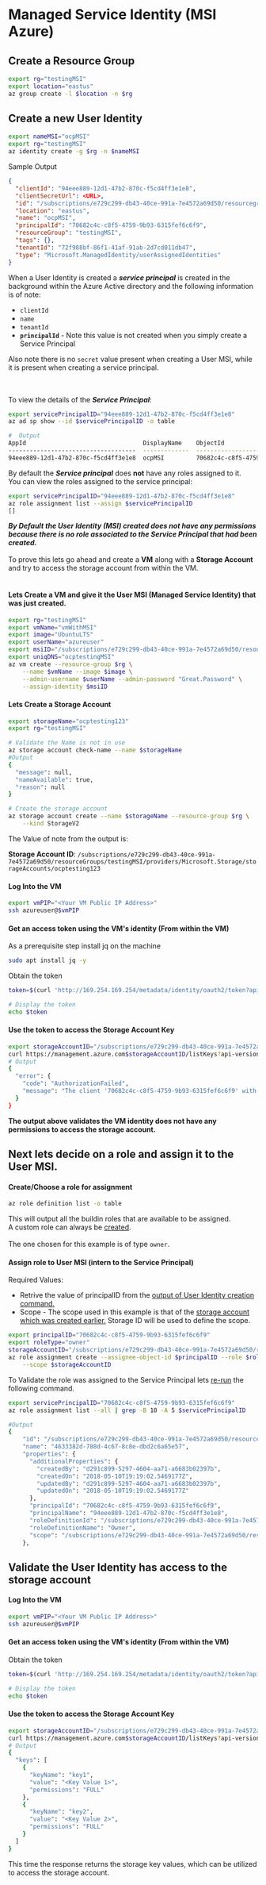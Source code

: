 # Managed Service Identity (MSI Azure)

## Create a Resource Group
```bash
export rg="testingMSI"
export location="eastus"
az group create -l $location -n $rg
```
## Create a new User Identity

```bash
export nameMSI="ocpMSI"
export rg="testingMSI"
az identity create -g $rg -n $nameMSI
```
Sample Output
<a name="principalid"></a>
```json
{
  "clientId": "94eee889-12d1-47b2-870c-f5cd4ff3e1e8",
  "clientSecretUrl": <URL>,
  "id": "/subscriptions/e729c299-db43-40ce-991a-7e4572a69d50/resourcegroups/testingMSI/providers/Microsoft.ManagedIdentity/userAssignedIdentities/ocpMSI",
  "location": "eastus",
  "name": "ocpMSI",
  "principalId": "70682c4c-c8f5-4759-9b93-6315fef6c6f9",
  "resourceGroup": "testingMSI",
  "tags": {},
  "tenantId": "72f988bf-86f1-41af-91ab-2d7cd011db47",
  "type": "Microsoft.ManagedIdentity/userAssignedIdentities"
}
```

When a User Identity is created a ***service principal*** is created in the background within the Azure Active directory and the following information is of note:
* ```clientId``` 
* ```name```
* ```tenantId``` 
* **```principalId```** - Note this value is not created when you simply create a Service Principal


Also note there is no ```secret``` value present when creating a User MSI, while it is present when creating a service principal.
<br><br><br>

To view the details of the ***Service Principal***:
```bash
export servicePrincipalID="94eee889-12d1-47b2-870c-f5cd4ff3e1e8"
az ad sp show --id $servicePrincipalID -o table

#  Output
AppId                                 DisplayName    ObjectId                              ObjectType
------------------------------------  -------------  ------------------------------------  ----------------
94eee889-12d1-47b2-870c-f5cd4ff3e1e8  ocpMSI         70682c4c-c8f5-4759-9b93-6315fef6c6f9  ServicePrincipal

```
By default the ***Service principal*** does **not** have any roles assigned to it. <br> You can view the roles assigned to the service principal:
<a name="findrole"></a>
```bash
export servicePrincipalID="94eee889-12d1-47b2-870c-f5cd4ff3e1e8"
az role assignment list --assign $servicePrincipalID
[]
```

***By Default the User Identity (MSI) created does not have any permissions because there is no role associated to the Service Principal that had been created.***
<br><br>
To prove this lets go ahead and create a **VM** along with a **Storage Account** and try to access the storage account from within the VM.
<br><br>

#### Lets Create a VM and give it the User MSI (Managed Service Identity) that was just created.
```bash
export rg="testingMSI"
export vmName="vmWithMSI"
export image="UbuntuLTS"
export userName="azureuser"
export msiID="/subscriptions/e729c299-db43-40ce-991a-7e4572a69d50/resourcegroups/testingMSI/providers/Microsoft.ManagedIdentity/userAssignedIdentities/ocpMSI"
export uniqDNS="ocptestingMSI"
az vm create --resource-group $rg \
    --name $vmName --image $image \
    --admin-username $userName --admin-password "Great.Password" \
    --assign-identity $msiID
```

#### Lets Create a Storage Account
<a name="storage"></a>
```bash
export storageName="ocptesting123"
export rg="testingMSI"

# Validate the Name is not in use
az storage account check-name --name $storageName
#Output
{
  "message": null,
  "nameAvailable": true,
  "reason": null
}

# Create the storage account
az storage account create --name $storageName --resource-group $rg \
    --kind StorageV2
```

The Value of note from the output is:

**Storage Account ID**: ```/subscriptions/e729c299-db43-40ce-991a-7e4572a69d50/resourceGroups/testingMSI/providers/Microsoft.Storage/storageAccounts/ocptesting123```

#### Log Into the VM
```bash
export vmPIP="<Your VM Public IP Address>"
ssh azureuser@$vmPIP
```

#### Get an access token using the VM's identity (From within the VM)
As a prerequisite step install jq on the machine
```bash
sudo apt install jq -y
```

Obtain the token
```bash
token=$(curl 'http://169.254.169.254/metadata/identity/oauth2/token?api-version=2018-02-01&resource=https%3A%2F%2Fmanagement.azure.com%2F' -H Metadata:true | jq .access_token | awk -F '"' '{print $2}')

# Display the token
echo $token
```

#### Use the token to access the Storage Account Key
```bash
export storageAccountID="/subscriptions/e729c299-db43-40ce-991a-7e4572a69d50/resourceGroups/testingMSI/providers/Microsoft.Storage/storageAccounts/ocptesting123"
curl https://management.azure.com$storageAccountID/listKeys?api-version=2016-12-01 --request POST -d "" -H "Authorization: Bearer $token" | jq
# Output
{
  "error": {
    "code": "AuthorizationFailed",
    "message": "The client '70682c4c-c8f5-4759-9b93-6315fef6c6f9' with object id '70682c4c-c8f5-4759-9b93-6315fef6c6f9' does not have authorization to perform action 'Microsoft.Storage/storageAccounts/listKeys/action' over scope '/subscriptions/e729c299-db43-40ce-991a-7e4572a69d50/resourceGroups/testingMSI/providers/Microsoft.Storage/storageAccounts/ocptesting123'."
  }
}
```

**The output above validates the VM identity does not have any permissions to access the storage account.**

## Next lets decide on a role and assign it to the User MSI.


#### Create/Choose a role for assignment
```bash
az role definition list -o table
```
This will output all the buildin roles that are available to be assigned.
<br>
A custom role can always be [created](https://docs.microsoft.com/en-us/cli/azure/role/definition?view=azure-cli-latest#az-role-definition-create).
<br><br>
The one chosen for this example is of type ```owner```.

#### Assign role to User MSI (intern to the Service Principal)
Required Values:
* Retrive the value of principalID from the [output of User Identity creation command.](#principalid)
* Scope - The scope used in this example is that of the [storage account which was created earlier.](#storage) Storage ID will be used to define the scope.

```bash
export principalID="70682c4c-c8f5-4759-9b93-6315fef6c6f9"
export roleType="owner"
storageAccountID="/subscriptions/e729c299-db43-40ce-991a-7e4572a69d50/resourceGroups/testingMSI/providers/Microsoft.Storage/storageAccounts/ocptesting123"
az role assignment create --assignee-object-id $principalID --role $roleType \
    --scope $storageAccountID
```

To Validate the role was assigned to the Service Principal lets [re-run](#findrole) the following command.
```bash
export servicePrincipalID="70682c4c-c8f5-4759-9b93-6315fef6c6f9"
az role assignment list --all | grep -B 10 -A 5 $servicePrincipalID

#Output
{
    "id": "/subscriptions/e729c299-db43-40ce-991a-7e4572a69d50/resourceGroups/testingMSI/providers/Microsoft.Storage/storageAccounts/ocptesting123/providers/Microsoft.Authorization/roleAssignments/4633382d-788d-4c67-8c8e-dbd2c6a65e57",
    "name": "4633382d-788d-4c67-8c8e-dbd2c6a65e57",
    "properties": {
      "additionalProperties": {
        "createdBy": "d291c899-5297-4604-aa71-a6683b02397b",
        "createdOn": "2018-05-10T19:19:02.5469177Z",
        "updatedBy": "d291c899-5297-4604-aa71-a6683b02397b",
        "updatedOn": "2018-05-10T19:19:02.5469177Z"
      },
      "principalId": "70682c4c-c8f5-4759-9b93-6315fef6c6f9",
      "principalName": "94eee889-12d1-47b2-870c-f5cd4ff3e1e8",
      "roleDefinitionId": "/subscriptions/e729c299-db43-40ce-991a-7e4572a69d50/providers/Microsoft.Authorization/roleDefinitions/8e3af657-a8ff-443c-a75c-2fe8c4bcb635",
      "roleDefinitionName": "Owner",
      "scope": "/subscriptions/e729c299-db43-40ce-991a-7e4572a69d50/resourceGroups/testingMSI/providers/Microsoft.Storage/storageAccounts/ocptesting123"
    },
```

## Validate the User Identity has access to the storage account
#### Log Into the VM
```bash
export vmPIP="<Your VM Public IP Address>"
ssh azureuser@$vmPIP
```

#### Get an access token using the VM's identity (From within the VM)
Obtain the token
```bash
token=$(curl 'http://169.254.169.254/metadata/identity/oauth2/token?api-version=2018-02-01&resource=https%3A%2F%2Fmanagement.azure.com%2F' -H Metadata:true | jq .access_token | awk -F '"' '{print $2}')

# Display the token
echo $token
```

#### Use the token to access the Storage Account Key
```bash
export storageAccountID="/subscriptions/e729c299-db43-40ce-991a-7e4572a69d50/resourceGroups/testingMSI/providers/Microsoft.Storage/storageAccounts/ocptesting123"
curl https://management.azure.com$storageAccountID/listKeys?api-version=2016-12-01 --request POST -d "" -H "Authorization: Bearer $token" | jq
# Output
{
  "keys": [
    {
      "keyName": "key1",
      "value": "<Key Value 1>",
      "permissions": "FULL"
    },
    {
      "keyName": "key2",
      "value": "<Key Value 2>",
      "permissions": "FULL"
    }
  ]
}
```
This time the response returns the storage key values, which can be utilized to access the storage account.